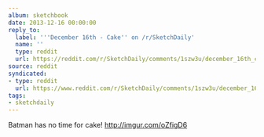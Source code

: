 ```yaml
---
album: sketchbook
date: 2013-12-16 00:00:00
reply_to:
  label: '''December 16th - Cake'' on /r/SketchDaily'
  name: ''
  type: reddit
  url: https://reddit.com/r/SketchDaily/comments/1szw3u/december_16th_cake/
source: reddit
syndicated:
- type: reddit
  url: https://www.reddit.com/r/SketchDaily/comments/1szw3u/december_16th_cake/ce30xrr/
tags:
- sketchdaily
---
```


Batman has no time for cake! http://imgur.com/oZfigD6